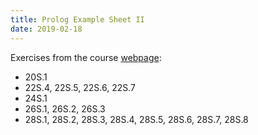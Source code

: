 ```yaml
---
title: Prolog Example Sheet II
date: 2019-02-18
---
```


Exercises from the course
[webpage](http://prolog.cl.cam.ac.uk/video/questions-student.pdf):

  - 20S.1
  - 22S.4, 22S.5, 22S.6, 22S.7
  - 24S.1
  - 26S.1, 26S.2, 26S.3
  - 28S.1, 28S.2, 28S.3, 28S.4, 28S.5, 28S.6, 28S.7, 28S.8
